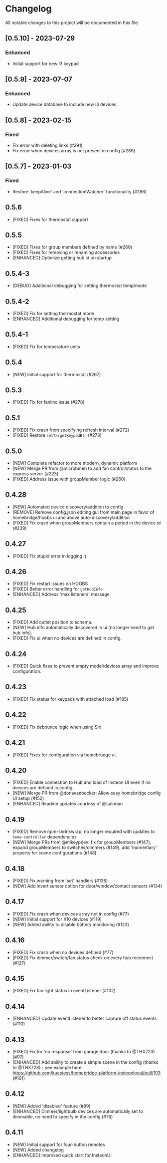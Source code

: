 # Changelog

All notable changes to this project will be documented in this file.

## [0.5.10] - 2023-07-29
### Enhanced
- Initial support for new i3 keypad

## [0.5.9] - 2023-07-07
### Enhanced
- Update device database to include new i3 devices

## [0.5.8] - 2023-02-15
### Fixed
- Fix error with deleting links (#291)
- Fix error when devices array is not present in config (#289)
## [0.5.7] - 2023-01-03
### Fixed
- Restore 'keepAlive' and 'connectionWatcher' functionality (#286)

## 0.5.6
- [FIXED] Fixes for thermostat support
## 0.5.5
- [FIXED] Fixes for group members defined by name (#260)
- [FIXED] Fixes for removing or renaming accessories
- [ENHANCED] Optimize getting hub id on startup
## 0.5.4-3
- [DEBUG] Additional debugging for setting thermostat temp/mode
## 0.5.4-2
- [FIXED] Fix for setting thermostat mode
- [ENHANCED] Additional debugging for temp setting
## 0.5.4-1
- [FIXED] Fix for temperature units
## 0.5.4
- [NEW] Initial support for thermostat (#267)
## 0.5.3
- [FIXED] Fix for fanlinc issue (#278)
## 0.5.1
- [FIXED] Fix crash from specifying refresh interval (#272)
- [FIXED] Restore `setTargetKeypadBtn` (#273)
## 0.5.0
- [NEW] Complete refactor to more modern, dynamic platform
- [NEW] Merge PR from @microbmen to add fan control/status to the express server (#223)
- [FIXED] Address issue with groupMember logic (#260)
## 0.4.28
- [NEW] Automated device discovery/addition to config
- [REMOVE] Remove config.json editing gui from main page in favor of homebridge/hoobs ui and above auto-discovery/addition
- [FIXED] Fix crash when groupMembers contain a period in the device id (#239)
## 0.4.27
- [FIXED] Fix stupid error in logging :(
## 0.4.26
- [FIXED] Fix restart issues on HOOBS
- [FIXED] Better error handling for `getHubInfo`
- [ENHANCED] Address 'max listeners' message
## 0.4.25
- [FIXED] Add outlet position to schema.
- [NEW] Hub info automatically discovered in ui (no longer need to get hub info).
- [FIXED] Fix ui when no devices are defined in config.
## 0.4.24
- [FIXED] Quick fixes to prevent empty model/devices array and improve configuration.
## 0.4.23
- [FIXED] Fix status for keypads with attached load (#185)
## 0.4.22
- [FIXED] Fix debounce logic when using Siri.
## 0.4.21
- [FIXED] Fixes for configuration via homebrudge ui.
## 0.4.20
- [FIXED] Enable connection to Hub and load of Insteon UI even if no devices are defined in config.
- [NEW] Merge PR from @donavanbecker: Allow easy homebridge config UI setup (#152)
- [ENHANCED] Readme updates courtesy of @calorian
## 0.4.19
- [FIXED] Remove npm-shrinkwrap; no longer required with updates to `home-controller` dependencies
- [NEW] Merge PRs from @mikeypdev: fix for groupMembers (#147), expand groupMembers to switches/dimmers (#149), add 'momentary' property for scene configurations (#148)
## 0.4.18
- [FIXED] Fix warning from 'set' handlers (#136)
- [NEW] Add invert sensor option for door/window/contact sensors (#134)
## 0.4.17

- [FIXED] Fix crash when devices array not in config (#77)
- [NEW] Initial support for X10 devices (#119)
- [NEW] Added ability to disable battery monitoring (#123)
## 0.4.16

- [FIXED] Fix crash when no devices defined (#77)
- [FIXED] Fix dimmer/switch/fan status check on every hub reconnect (#127)
## 0.4.15

- [FIXED] Fix fan light status in eventListener (#102)
## 0.4.14

- [ENHANCED] Update eventListener to better capture off status events (#110)

## 0.4.13

- [FIXED] Fix for 'no response' from garage door (thanks to @THX723) (#97)
- [ENHANCED] Add ability to create a simple scene in the config (thanks to @THX723) - see example here: https://github.com/kuestess/homebridge-platform-insteonlocal/pull/103 (#101)

## 0.4.12

- [NEW] Added 'disabled' feature (#89)
- [ENHANCED] Dimmer/lightbulb devices are automatically set to dimmable, no need to specify in the config (#76)

## 0.4.11

- [NEW] Initial support for four-button remotes
- [NEW] Added changelog
- [ENHANCED] Improved quick start for InsteonUI
